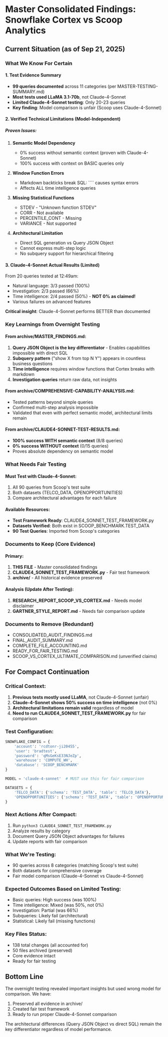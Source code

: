 # Master Consolidated Findings: Snowflake Cortex vs Scoop Analytics

## Current Situation (as of Sep 21, 2025)

### What We Know For Certain

#### 1. Test Evidence Summary
- **99 queries documented** across 11 categories (per MASTER-TESTING-SUMMARY.md)
- **Most tests used LLaMA 3.1-70b**, not Claude-4-Sonnet
- **Limited Claude-4-Sonnet testing**: Only 20-23 queries
- **Key finding**: Model comparison is unfair (Scoop uses Claude-4-Sonnet)

#### 2. Verified Technical Limitations (Model-Independent)

##### Proven Issues:
1. **Semantic Model Dependency**
   - 0% success without semantic context (proven with Claude-4-Sonnet)
   - 100% success with context on BASIC queries only

2. **Window Function Errors**
   - Markdown backticks break SQL: ```` causes syntax errors
   - Affects ALL time intelligence queries

3. **Missing Statistical Functions**
   - STDEV - "Unknown function STDEV"
   - CORR - Not available
   - PERCENTILE_CONT - Missing
   - VARIANCE - Not supported

4. **Architectural Limitation**
   - Direct SQL generation vs Query JSON Object
   - Cannot express multi-step logic
   - No subquery support for hierarchical filtering

#### 3. Claude-4-Sonnet Actual Results (Limited)
From 20 queries tested at 12:49am:
- Natural language: 3/3 passed (100%)
- Investigation: 2/3 passed (66%)
- Time intelligence: 2/4 passed (50%) - **NOT 0% as claimed!**
- Various failures on advanced features

**Critical insight**: Claude-4-Sonnet performs BETTER than documented

### Key Learnings from Overnight Testing

#### From archive/MASTER_FINDINGS.md:
1. **Query JSON Object is the key differentiator** - Enables capabilities impossible with direct SQL
2. **Subquery pattern** ("show X from top N Y") appears in countless business questions
3. **Time intelligence** requires window functions that Cortex breaks with markdown
4. **Investigation queries** return raw data, not insights

#### From archive/COMPREHENSIVE-CAPABILITY-ANALYSIS.md:
- Tested patterns beyond simple queries
- Confirmed multi-step analysis impossible
- Validated that even with perfect semantic model, architectural limits remain

#### From archive/CLAUDE4-SONNET-TEST-RESULTS.md:
- **100% success WITH semantic context** (8/8 queries)
- **0% success WITHOUT context** (0/15 queries)
- Proves absolute dependency on semantic model

### What Needs Fair Testing

#### Must Test with Claude-4-Sonnet:
1. All 90 queries from Scoop's test suite
2. Both datasets (TELCO_DATA, OPENOPPORTUNITIES)
3. Compare architectural advantages for each failure

#### Available Resources:
- **Test Framework Ready**: CLAUDE4_SONNET_TEST_FRAMEWORK.py
- **Datasets Verified**: Both exist in SCOOP_BENCHMARK.TEST_DATA
- **90 Test Queries**: Imported from Scoop's categories

### Documents to Keep (Core Evidence)

#### Primary:
1. **THIS FILE** - Master consolidated findings
2. **CLAUDE4_SONNET_TEST_FRAMEWORK.py** - Fair test framework
3. **archive/** - All historical evidence preserved

#### Analysis (Update After Testing):
1. **RESEARCH_REPORT_SCOOP_VS_CORTEX.md** - Needs model disclaimer
2. **GARTNER_STYLE_REPORT.md** - Needs fair comparison update

### Documents to Remove (Redundant)
- CONSOLIDATED_AUDIT_FINDINGS.md
- FINAL_AUDIT_SUMMARY.md  
- COMPLETE_FILE_ACCOUNTING.md
- READY_FOR_FAIR_TESTING.md
- SCOOP_VS_CORTEX_ULTIMATE_COMPARISON.md (unverified claims)

## For Compact Continuation

### Critical Context:
1. **Previous tests mostly used LLaMA**, not Claude-4-Sonnet (unfair)
2. **Claude-4-Sonnet shows 50% success on time intelligence** (not 0%)
3. **Architectural limitations remain valid** regardless of model
4. **Need to run CLAUDE4_SONNET_TEST_FRAMEWORK.py** for fair comparison

### Test Configuration:
```python
SNOWFLAKE_CONFIG = {
    'account': 'rcdtonr-ji20455',
    'user': 'bradtest',
    'password': 'qMsGeKsE33NJeZp',
    'warehouse': 'COMPUTE_WH',
    'database': 'SCOOP_BENCHMARK'
}

MODEL = 'claude-4-sonnet'  # MUST use this for fair comparison

DATASETS = {
    'TELCO_DATA': {'schema': 'TEST_DATA', 'table': 'TELCO_DATA'},
    'OPENOPPORTUNITIES': {'schema': 'TEST_DATA', 'table': 'OPENOPPORTUNITIES'}
}
```

### Next Actions After Compact:
1. Run `python3 CLAUDE4_SONNET_TEST_FRAMEWORK.py`
2. Analyze results by category
3. Document Query JSON Object advantages for failures
4. Update reports with fair comparison

### What We're Testing:
- 90 queries across 8 categories (matching Scoop's test suite)
- Both datasets for comprehensive coverage
- Fair model comparison (Claude-4-Sonnet vs Claude-4-Sonnet)

### Expected Outcomes Based on Limited Testing:
- Basic queries: High success (was 100%)
- Time intelligence: Mixed (was 50%, not 0%)
- Investigation: Partial (was 66%)
- Subqueries: Likely fail (architectural)
- Statistical: Likely fail (missing functions)

### Key Files Status:
- 138 total changes (all accounted for)
- 50 files archived (preserved)
- Core evidence intact
- Ready for fair testing

## Bottom Line

The overnight testing revealed important insights but used wrong model for comparison. We have:
1. Preserved all evidence in archive/
2. Created fair test framework
3. Ready to run proper Claude-4-Sonnet comparison

The architectural differences (Query JSON Object vs direct SQL) remain the key differentiator regardless of model performance.